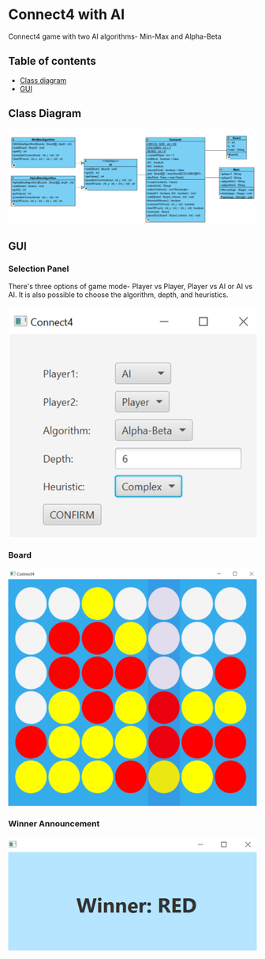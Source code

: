 # Connect4 with AI
 Connect4 game with two AI algorithms- Min-Max and Alpha-Beta

## Table of contents
* [Class diagram](#class-diagram)
* [GUI](#gui)

## Class Diagram
![Class Diagram](./images/classDiagramConnect4.png)

## GUI

### Selection Panel
There's three options of game mode- Player vs Player, Player vs AI or AI vs AI. It is also possible to choose the algorithm, depth, and heuristics.

![Panel](./images/pannel.png)

### Board
![Board](./images/board.png)

### Winner Announcement
![Win](./images/win.png)